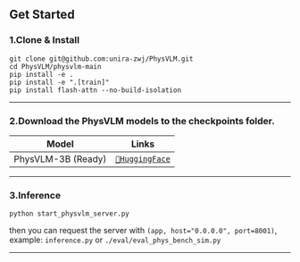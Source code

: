 
## Get Started

### 1.Clone & Install

```shell
git clone git@github.com:unira-zwj/PhysVLM.git
cd PhysVLM/physvlm-main
pip install -e .
pip install -e ".[train]"
pip install flash-attn --no-build-isolation
```

---


### 2.Download the PhysVLM models to the checkpoints folder.

| Model                              | Links                                  |
|---------                           |---------------------------------------|
| PhysVLM-3B (Ready)                 | [`🤗HuggingFace`](...)    |
---


### 3.Inference

```shell
python start_physvlm_server.py
```

then you can request the server with `(app, host="0.0.0.0", port=8001)`, example: `inference.py` or `./eval/eval_phys_bench_sim.py`

---
